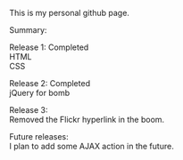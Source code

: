 This is my personal github page.<br>

Summary:<br>

Release 1: Completed<br>
HTML<br>
CSS<br>

Release 2: Completed<br>
jQuery for bomb<br>

Release 3:<br>
Removed the Flickr hyperlink in the boom.<br>

Future releases:<br>
I plan to add some AJAX action in the future.
